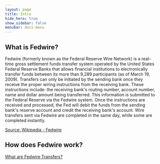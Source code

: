 ```yaml
---
layout: page
title: Intro
hide_hero: true
show_sidebar: false
menubar: docs-menu
---
```


## What is Fedwire?

Fedwire (formerly known as the Federal Reserve Wire Network) is a real-time gross settlement funds transfer system operated by the United States Federal Reserve Banks that allows financial institutions to electronically transfer funds between its more than 9,289 participants (as of March 19, 2009). Transfers can only be initiated by the sending bank once they receive the proper wiring instructions from the receiving bank. These instructions include: the receiving bank's routing number, account number, name and dollar amount being transferred. This information is submitted to the Federal Reserve via the Fedwire system. Once the instructions are received and processed, the Fed will debit the funds from the sending bank's reserve account and credit the receiving bank's account. Wire transfers sent via Fedwire are completed in the same day, while some are completed instantly.

[Source: Wikipedia - Fedwire](https://en.wikipedia.org/wiki/Fedwire)

## How does Fedwire work?

[What are Fedwire Transfers?](https://www.americanexpress.com/us/foreign-exchange/articles/fedwire-transfers/)